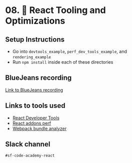 # 08. 🔨 React Tooling and Optimizations

## Setup Instructions
  * Go into `devtools_example`, `perf_dev_tools_example`, and `rendering_example`
  * Run `npm install` inside each of these directories

## BlueJeans recording
[Link to BlueJeans recording](https://bluejeans.com/s/qr9cC/)

## Links to tools used
* [React Developer Tools](https://chrome.google.com/webstore/detail/react-developer-tools/fmkadmapgofadopljbjfkapdkoienihi?hl=en)
* [React addons perf](https://reactjs.org/docs/perf.html)
* [Webpack bundle analyzer](https://www.npmjs.com/package/webpack-bundle-analyzer)

## Slack channel
`#sf-code-academy-react`
